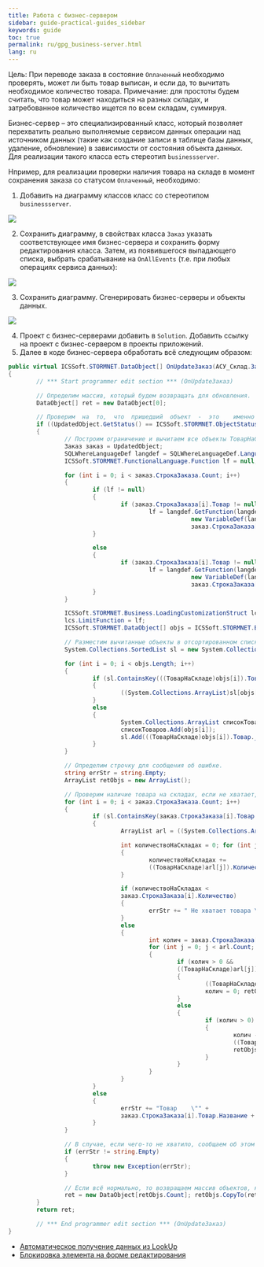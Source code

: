 ```yaml
---
title: Работа с бизнес-сервером
sidebar: guide-practical-guides_sidebar
keywords: guide
toc: true
permalink: ru/gpg_business-server.html
lang: ru
---
```


Цель: При переводе заказа в состояние `Оплаченный` необходимо проверять, может ли быть товар выписан, и если да, то вычитать необходимое количество товара.
Примечание: для простоты будем считать, что товар может находиться на разных складах, и затребованное количество ищется по всем складам, суммируя.

Бизнес-сервер – это специализированный класс, который позволяет перехватить реально выполняемые сервисом данных операции над источником данных (такие как создание записи в таблице базы данных, удаление, обновление) в зависимости от состояния объекта данных. Для реализации такого класса есть стереотип `businessserver`.

Нпример, для реализации проверки наличия товара на складе в момент сохранения заказа со статусом `Оплаченный`, необходимо:

1. Добавить на диаграмму классов класс со  стереотипом `businessserver`.

![](/images/pages/guides/flexberry-aspnet/add-bsclass.png)

2. Сохранить диаграмму, в свойствах класса `Заказ` указать соответствующее имя бизнес-сервера и сохранить форму редактирования класса. Затем, из появившегося выпадающего списка, выбрать срабатывание на `OnAllEvents` (т.е. при любых операциях сервиса данных):

![](/images/pages/guides/flexberry-aspnet/set-bsclass-in-zakaz.png)

3. Сохранить диаграмму. Сгенерировать бизнес-серверы и объекты данных.

![](/images/pages/guides/flexberry-aspnet/gen-bs-and-objects.png)

4. Проект с бизнес-серверами добавить в `Solution`. Добавить ссылку на проект с бизнес-сервером в проекты приложений.
5. Далее в коде бизнес-сервера обработать всё следующим образом:

```csharp
public virtual ICSSoft.STORMNET.DataObject[] OnUpdateЗаказ(АСУ_Склад.Заказ UpdatedObject)
{
		// *** Start programmer edit section *** (OnUpdateЗаказ)

		// Определим массив, который будем возвращать для обновления.
		DataObject[] ret = new DataObject[0];

		// Проверим  на  то,  что  пришедший  объект  -  это	именно то, что нам нужно (создан или изменён и статус установлен в Оплачено).		
		if ((UpdatedObject.GetStatus() == ICSSoft.STORMNET.ObjectStatus.Created || UpdatedObject.GetStatus() == ICSSoft.STORMNET.ObjectStatus.Altered) && Array.IndexOf(UpdatedObject.GetAlteredPropertyNames(), "Статус") >= 0 && UpdatedObject.Статус == СостояниеЗаказа.Оплаченный)			
		{   
				// Построим ограничение и вычитаем все объекты ТоварНаСкладе, которые нам подходят.
				Заказ заказ = UpdatedObject;
				SQLWhereLanguageDef langdef = SQLWhereLanguageDef.LanguageDef;
				ICSSoft.STORMNET.FunctionalLanguage.Function lf = null; 

				for (int i = 0; i < заказ.СтрокаЗаказа.Count; i++)
				{
						if (lf != null)
						{
								if (заказ.СтрокаЗаказа[i].Товар != null)
										lf = langdef.GetFunction(langdef.funcOR, lf, langdef.GetFunction(langdef.funcEQ, 
													new VariableDef(langdef.GuidType, "Товар"),
													заказ.СтрокаЗаказа[i].Товар.__PrimaryKey));
						}

						else
						{
								if (заказ.СтрокаЗаказа[i].Товар != null)
										lf = langdef.GetFunction(langdef.funcEQ,
													new VariableDef(langdef.GuidType, "Товар"),
													заказ.СтрокаЗаказа[i].Товар.__PrimaryKey);
						}
				}

				ICSSoft.STORMNET.Business.LoadingCustomizationStruct lcs = ICSSoft.STORMNET.Business.LoadingCustomizationStruct.GetSimpleStruct(typeof(ТоварНаСкладе),"ТоварНаСкладеE");
				lcs.LimitFunction = lf;
				ICSSoft.STORMNET.DataObject[] objs = ICSSoft.STORMNET.Business.DataServiceProvider.DataService.LoadObjects(lcs);

				// Разместим вычитанные объекты в отсортированном списке для удобного доступа в дальнейшем.
				System.Collections.SortedList sl = new System.Collections.SortedList();

				for (int i = 0; i < objs.Length; i++)
				{
						if (sl.ContainsKey(((ТоварНаСкладе)objs[i]).Товар.__PrimaryKey))
						{
								((System.Collections.ArrayList)sl[objs[i].__PrimaryKey]).Add(objs[i]);
						}
						else
						{
								System.Collections.ArrayList списокТоваров = new System.Collections.ArrayList();
								списокТоваров.Add(objs[i]);
								sl.Add(((ТоварНаСкладе)objs[i]).Товар.__PrimaryKey, списокТоваров);
						}
				}

				// Определим строчку для сообщения об ошибке. 
				string errStr = string.Empty;
				ArrayList retObjs = new ArrayList();

				// Проверим наличие товара на складах, если не хватает, то выдадим сообщение об ошибке, если хватает, то вычитаем количество.
				for (int i = 0; i < заказ.СтрокаЗаказа.Count; i++)
				{
						if (sl.ContainsKey(заказ.СтрокаЗаказа[i].Товар.__PrimaryKey))
						{
								ArrayList arl = ((System.Collections.ArrayList)sl[заказ.СтрокаЗаказа[i].Товар.__PrimaryKey]);

								int количествоНаСкладах = 0; for (int j = 0; j < arl.Count; j++)
								{
										количествоНаСкладах +=
										((ТоварНаСкладе)arl[j]).Количество;
								}

								if (количествоНаСкладах <
								заказ.СтрокаЗаказа[i].Количество)
								{
										errStr += " Не хватает товара \"" + заказ.СтрокаЗаказа[i].Товар.Название + "\" в наличии: " + количествоНаСкладах + ", требуется " + заказ.СтрокаЗаказа[i].Количество + Environment.NewLine;
								}
								else
								{
										int колич = заказ.СтрокаЗаказа[i].Количество;
										for (int j = 0; j < arl.Count; j++)
										{
												if (колич > 0 &&
												((ТоварНаСкладе)arl[j]).Количество > колич)
												{
														((ТоварНаСкладе)arl[j]).Количество -= колич;
														колич = 0; retObjs.Add(arl[j]);
												}
												else
												{
														if (колич > 0)
														{
																колич -= ((ТоварНаСкладе)arl[j]).Количество;
																((ТоварНаСкладе)arl[j]).Количество = 0;
																retObjs.Add(arl[j]);
														}
												}
										}
								}
						}
						else
						{
								errStr += "Товар	\"" +
								заказ.СтрокаЗаказа[i].Товар.Название + "\" в наличии отсутствует." + Environment.NewLine;
						}
				}

				// В случае, если чего-то не хватило, сообщаем об этом пользователю.
				if (errStr != string.Empty)
				{
						throw new Exception(errStr);
				}

				// Если всё нормально, то возвращаем массив объектов, которые надо обновить.
				ret = new DataObject[retObjs.Count]; retObjs.CopyTo(ret, 0);
		}
		return ret;

		// *** End programmer edit section *** (OnUpdateЗаказ)
}
```

* <i class="fa fa-arrow-left" aria-hidden="true"></i> [Автоматическое получение данных из LookUp](gpg_auto-get-data-from-lookup.html)
* [Блокировка элемента на форме редактирования](gpg_set-ctrl-read-only.html) <i class="fa fa-arrow-right" aria-hidden="true"></i> 
